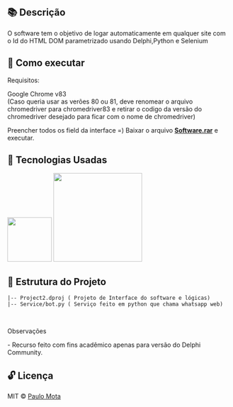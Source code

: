 ## 📚  Descrição 

O software tem o objetivo de logar automaticamente em qualquer site com o Id do HTML DOM parametrizado usando Delphi,Python e Selenium

## 📢 Como executar

Requisitos:

Google Chrome v83 <br> (Caso queria usar as verões 80 ou 81, deve renomear o arquivo chromedriver para chromedriver83 e retirar o codigo da versão do chromedriver desejado para ficar com o nome de chromedriver)

Preencher todos os field da interface =)
Baixar o arquivo <a href ="https://github.com/paulowiz/envioMensagensWhatsAppProject/blob/master/Software.rar"><b>Software.rar</b></a> e executar.

## 🚀 Tecnologias Usadas 

<img src="https://user-images.githubusercontent.com/18649504/66262823-725cd600-e7be-11e9-9cea-ea14305079db.png" width = "100">

<img src="https://user-images.githubusercontent.com/18649504/82679757-bbfd1280-9c21-11ea-9502-fc5cad416018.png" width = "200">

## 📌 Estrutura do Projeto 
    |-- Project2.dproj ( Projeto de Interface do software e lógicas)
    |-- Service/bot.py ( Serviço feito em python que chama whatsapp web)
    
   <br>
   <p>Observações</p>
   - Recurso feito com fins acadêmico apenas para versão do Delphi Community.

## 🔓 Licença 
MIT © [Paulo Mota](https://www.linkedin.com/in/paulo-mota-955218a2/)
